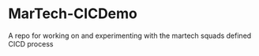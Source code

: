 # MarTech-CICDemo

A repo for working on and experimenting with the martech squads defined CICD
process
